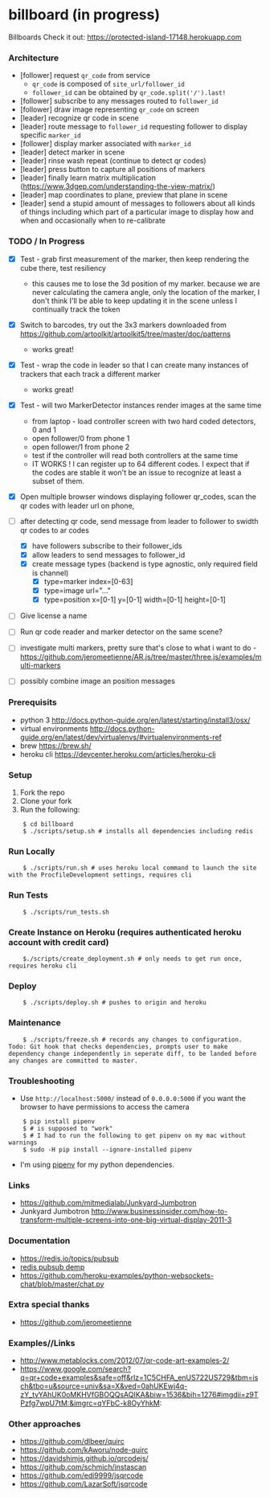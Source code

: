 # billboard (in progress)
Billboards
Check it out: https://protected-island-17148.herokuapp.com

### Architecture 

* [follower] request `qr_code` from service
  * `qr_code` is composed of `site_url/follower_id`
  * `follower_id` can be obtained by `qr_code.split('/').last!`
* [follower] subscribe to any messages routed to `follower_id`
* [follower] draw image representing `qr_code` on screen
* [leader] recognize qr code in scene
* [leader] route message to `follower_id` requesting follower to display specific `marker_id`
* [follower] display marker associated with `marker_id`
* [leader] detect marker in scene
* [leader] rinse wash repeat (continue to detect qr codes)
* [leader] press button to capture all positions of markers
* [leader] finally learn matrix multiplication (https://www.3dgep.com/understanding-the-view-matrix/)
* [leader] map coordinates to plane, preview that plane in scene
* [leader] send a stupid amount of messages to followers about all kinds of things including which part of a particular image to display how and when and occasionally when to re-calibrate 

### TODO / In Progress
* [X] Test - grab first measurement of the marker, then keep rendering the cube there, test resiliency 
  * this causes me to lose the 3d position of my marker. because we are never calculating the camera angle, only the location of the marker,  I don't think I'll be able to keep updating it in the scene unless I continually track the token
* [X] Switch to barcodes, try out the 3x3 markers downloaded from https://github.com/artoolkit/artoolkit5/tree/master/doc/patterns
  * works great!
* [X] Test - wrap the code in leader so that I can create many instances of trackers that each track a different marker
  * works great!
* [X] Test - will two MarkerDetector instances render images at the same time
  * from laptop - load controller screen with two hard coded detectors, 0 and 1
  * open follower/0 from phone 1
  * open follower/1 from phone 2
  * test if the controller will read both controllers at the same time
  * IT WORKS ! I can register up to 64 different codes. I expect that if the codes are stable it won't be an issue to recognize at least a subset of them. 
* [X] Open multiple browser windows displaying follower qr_codes, scan the qr codes with leader url on phone, 
* [ ] after detecting qr code, send message from leader to follower to swidth qr codes to ar codes
  * [X] have followers subscribe to their follower_ids
  * [X] allow leaders to send messages to follower_id
  * [X] create message types (backend is type agnostic, only required field is channel)
    * [X] type=marker index=[0-63]
    * [X] type=image url="..."
    * [X] type=position x=[0-1] y=[0-1] width=[0-1] height=[0-1]
* [ ] Give license a name
* [ ] Run qr code reader and marker detector on the same scene?
* [ ] investigate multi markers, pretty sure that's close to what i want to do - https://github.com/jeromeetienne/AR.js/tree/master/three.js/examples/multi-markers
* [ ] possibly combine image an position messages


### Prerequisits

- python 3 http://docs.python-guide.org/en/latest/starting/install3/osx/
- virtual environments http://docs.python-guide.org/en/latest/dev/virtualenvs/#virtualenvironments-ref
- brew https://brew.sh/
- heroku cli https://devcenter.heroku.com/articles/heroku-cli

### Setup 
1) Fork the repo
2) Clone your fork
3) Run the following:
```
    $ cd billboard
    $ ./scripts/setup.sh # installs all dependencies including redis
```
### Run Locally
```
    $ ./scripts/run.sh # uses heroku local command to launch the site with the ProcfileDevelopment settings, requires cli
```
### Run Tests
```
    $ ./scripts/run_tests.sh
```
### Create Instance on Heroku (requires authenticated heroku account with credit card)
```
    $./scripts/create_deployment.sh # only needs to get run once, requires heroku cli
```

### Deploy
```
    $ ./scripts/deploy.sh # pushes to origin and heroku
```

### Maintenance
```
    $ ./scripts/freeze.sh # records any changes to configuration. Todo: Git hook that checks dependencies, prompts user to make dependency change independently in seperate diff, to be landed before any changes are committed to master.
```

### Troubleshooting
* Use `http://localhost:5000/` instead of `0.0.0.0:5000` if you want the browser to have permissions to access the camera
```
    $ pip install pipenv
    $ # is supposed to "work"
    $ # I had to run the following to get pipenv on my mac without warnings
    $ sudo -H pip install --ignore-installed pipenv
```

* I'm using [pipenv](http://docs.pipenv.org/) for my python dependencies.


### Links
* https://github.com/mitmedialab/Junkyard-Jumbotron
* Junkyard Jumbotron http://www.businessinsider.com/how-to-transform-multiple-screens-into-one-big-virtual-display-2011-3

### Documentation
* https://redis.io/topics/pubsub
* [redis pubsub demp](https://gist.github.com/pietern/348262)
* https://github.com/heroku-examples/python-websockets-chat/blob/master/chat.py

### Extra special thanks
* https://github.com/jeromeetienne

### Examples//Links
* http://www.metablocks.com/2012/07/qr-code-art-examples-2/
* https://www.google.com/search?q=qr+code+examples&safe=off&rlz=1C5CHFA_enUS722US729&tbm=isch&tbo=u&source=univ&sa=X&ved=0ahUKEwj4q-zY_tvYAhUK0oMKHVfGBOQQsAQIKA&biw=1536&bih=1276#imgdii=z9TPzfg7wpU7tM:&imgrc=qYFbC-k8OyYhkM:


### Other approaches
* https://github.com/dlbeer/quirc
* https://github.com/kAworu/node-quirc
* https://davidshimjs.github.io/qrcodejs/
* https://github.com/schmich/instascan
* https://github.com/edi9999/jsqrcode
* https://github.com/LazarSoft/jsqrcode
